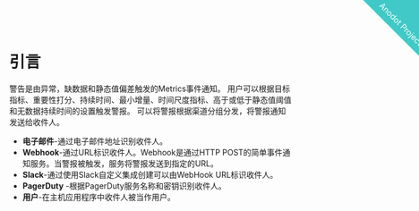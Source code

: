 
<html>
    <a href="http://anodot.nie.netease.com/" class="homepage-corner" aria-label="View source on Github">
        <svg width="100" height="100" viewBox="0 0 250 250" style="fill:#40c9c6; color:#fff; position: fixed; top: 0; border: 0; right: 0;" aria-hidden="true">
            <path d="M0,0 L250,250 L250,0 Z"></path>
            <text x="40" y="40" fill="white" style="font-size: 36px;" size="20" transform="rotate(45 70,70)">Anodot Project</text>
        </svg>
    </a>
    </style>
</html>


# 引言

警告是由异常，缺数据和静态值偏差触发的Metrics事件通知。
用户可以根据目标指标、重要性打分、持续时间、最小增量、时间尺度指标、高于或低于静态值阈值和无数据持续时间的设置触发警报。
可以将警报根据渠道分组分发，将警报通知发送给收件人。
- **电子邮件**-通过电子邮件地址识别收件人。
- **Webhook**-通过URL标识收件人。Webhook是通过HTTP POST的简单事件通知服务。当警报被触发，服务将警报发送到指定的URL。
- **Slack**-通过使用Slack自定义集成创建可以由WebHook URL标识收件人。
- **PagerDuty** -根据PagerDuty服务名称和密钥识别收件人。
- **用户**-在主机应用程序中收件人被当作用户。

